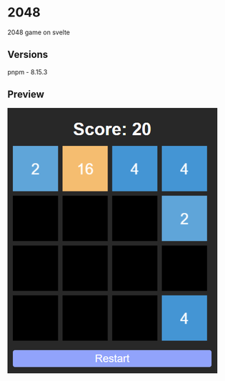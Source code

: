 # 2048

2048 game on svelte

## Versions

pnpm - 8.15.3

## Preview

![Preview](./src/assets/img/preview.png)
